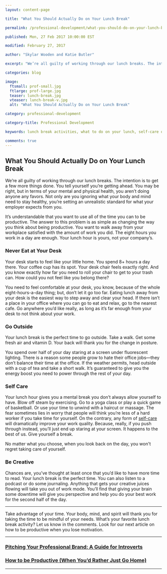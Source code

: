 ```yaml
---
layout: content-page

title: "What You Should Actually Do on Your Lunch Break"

permalink: /professional-development/what-you-should-do-on-your-lunch-break/

published: Mon, 27 Feb 2017 10:00:00 EST

modified: February 27, 2017

author: "Skylar Wooden and Katie Butler"

excerpt: "We’re all guilty of working through our lunch breaks. The intention is to get a few more things done. You tell yourself you’re getting ahead. You may be right, but in terms of your mental and physical health, you aren’t doing anyone any favors."

categories: blog

image:
  ftsmall: prof-small.jpg
  ftlarge: prof-large.jpg
  teaser: lunch-break.jpg
  vteaser: lunch-break-v.jpg
  alt: "What You Should Actually Do on Your Lunch Break"

category: professional-development

category-title: Professional Development

keywords: lunch break activities, what to do on your lunch, self-care on lunch break

comments: true
---
```


## What You Should Actually Do on Your Lunch Break

We’re all guilty of working through our lunch breaks. The intention is to get a few more things done. You tell yourself you’re getting ahead. You may be right, but in terms of your mental and physical health, you aren’t doing anyone any favors. Not only are you ignoring what your body and mind need to stay healthy, you’re setting an unrealistic  standard for what your employer expects from you. 

It’s understandable that you want to use all of the time you can to be productive. The answer to this problem is as simple as changing the way you think about being productive. You want to walk away from your workplace satisfied with the amount of work you did. The eight hours you work in a day are enough. Your lunch hour is yours, not your company’s. 

### Never Eat at Your Desk

Your desk starts to feel like your little home. You spend 8+ hours a day there. Your coffee cup has its spot. Your desk chair feels exactly right. And you know exactly how far you need to roll your chair to get to your trash can. How could you not feel like you belong there? 

You need to feel comfortable at your desk, you know, because of the whole eight-hours-a-day thing; but, don’t let it go too far. Eating lunch away from your desk is the easiest way to step away and clear your head. If there isn’t a place in your office where you can go to eat and relax, go to the nearest cafe. Go anywhere you’d like really, as long as it’s far enough from your desk to not think about your work. 

### Go Outside

Your lunch break is the perfect time to go outside. Take a walk. Get some fresh air and vitamin D. Your back will thank you for the change in posture. 

You spend over half of your day staring at a screen under fluorescent lighting. There is a reason some people grow to hate their office jobs—they don’t balance their time at the office. If the weather permits, head outside with a cup of tea and take a short walk. It’s guaranteed to give you the energy boost you need to power through the rest of your day.

### Self Care

Your lunch hour gives you a mental break you don’t always allow yourself to have. Blow off steam by exercising. Go to a yoga class or play a quick game of basketball. Or use your time to unwind with a haircut or massage. The fear sometimes lies in worry that people will think you’re less of a hard worker if you take time for yourself. On the contrary, any form of <a href="{{ site.url}}/personal-development/three-ways-to-implement-self-care-now/">self-care</a> will dramatically improve your work quality. Because, really, if you push through instead, you’ll just end up staring at your screen. It happens to the best of us. Give yourself a break.

No matter what you choose, when you look back on the day, you won't regret taking care of yourself.

### Be Creative

Chances are, you’ve thought at least once that you’d like to have more time to read. Your lunch break is the perfect time. You can also listen to a podcast or do some journaling. Anything that gets your creative juices flowing will take you out of work mode. You’ll find that giving your brain some downtime will give you perspective and help you do your best work for the second half of the day.

<hr class="secondary">

Take advantage of your time. Your body, mind, and spirit will thank you for taking the time to be mindful of your needs. What’s your favorite lunch break activity? Let us know in the comments. Look for our next article on how to be productive when you lose motivation.  

<hr class="primary">

<div class="row"> <!-- "pagination" -->
	<div class="col-xs-6 paginate">
      <a href="{{site.url}}/professional-development/pitching-your-professional-brand-for-introverts/">
        <div class="col-xs-12 arrow"><i class="fa fa-arrow-left" aria-hidden="true"></i></div>
        <div class="col-xs-12 text"><h3>Pitching Your Professional Brand: A Guide for Introverts</h3></div>	
      </a>
	</div>
	<div class="col-xs-6 paginate">
      <a href="{{site.url}}/professional-development/how-to-be-productive-when-youd-rather-just-go-home/">
        <div class="col-xs-12 arrow"><i class="fa fa-arrow-right" aria-hidden="true"></i></div>
        <div class="col-xs-12 text"><h3>How to be Productive (When You’d Rather Just Go Home)</h3></div>	
      </a>
	</div>
</div> <!-- close "pagination" -->

<hr class="primary">
